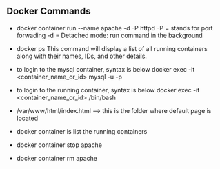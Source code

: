 Docker Commands
------------------
 
* docker container run --name apache -d -P httpd
     -P = stands for port forwading 
     -d = Detached mode: run command in the background
 * docker ps
     This command will display a list of all running containers along with their names, IDs, and other details.
   
 * to login to the mysql container, syntax is below
     docker exec -it <container_name_or_id> mysql -u <username> -p

 * to login to the running container, syntax is below
     docker exec -it <container_name_or_id> /bin/bash

*  /var/www/html/index.html --> this is the folder where default page is located



* docker container ls
     list the running containers

* docker container stop apache

* docker container rm apache











